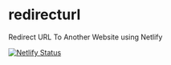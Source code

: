 # redirecturl

Redirect URL To Another Website using Netlify

[![Netlify Status](https://api.netlify.com/api/v1/badges/b15ddaa1-752a-4f2c-89ab-fb044dd76447/deploy-status)](https://app.netlify.com/sites/irvanblog/deploys)

